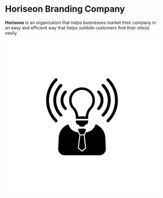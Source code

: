 # Horiseon Branding Company

**Horiseon** Is an organization that helps businesses market their company in an easy and efficient way that helps suitibile customers find their site(s) easily.

![alt text](assets/images/brand-awareness.png)

